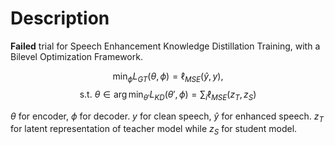 # Description

**Failed** trial for Speech Enhancement Knowledge Distillation Training, with a Bilevel Optimization Framework.

$$\min_\phi L_{GT}(\theta,\phi)=\ell_{MSE}(\hat{y},y),$$ $$\text{s.t. }\theta\in\arg \min_{\theta'} L_{KD}(\theta',\phi) = \sum_i \ell_{MSE}(z_T,z_S)$$


$\theta$ for encoder, $\phi$ for decoder. $y$ for clean speech, $\hat{y}$ for enhanced speech. $z_T$ for latent representation of teacher model while $z_S$ for student model.


